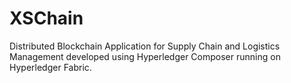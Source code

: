 # XSChain
Distributed Blockchain Application for Supply Chain and Logistics Management developed using Hyperledger Composer running on Hyperledger Fabric.
